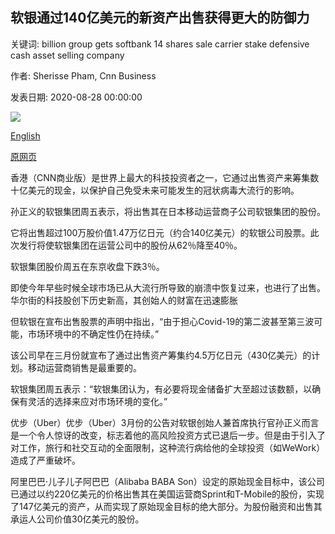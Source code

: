 ## 软银通过140亿美元的新资产出售获得更大的防御力

关键词: billion group gets softbank 14 shares sale carrier stake defensive cash asset selling company

作者: Sherisse Pham, Cnn Business

发表日期: 2020-08-28 00:00:00

![](https://cdn.cnn.com/cnnnext/dam/assets/200828054058-restricted-masayoshi-son-softbank-0212-super-tease.jpg)

[English](SoftBank%20gets%20even%20more%20defensive%20with%20new%20%2414%20billion%20asset%20sale.md)

[原网页](https://edition.cnn.com/2020/08/28/tech/softbank-asset-sale-hnk-intl/index.html)

香港（CNN商业版）是世界上最大的科技投资者之一，它通过出售资产来筹集数十亿美元的现金，以保护自己免受未来可能发生的冠状病毒大流行的影响。

孙正义的软银集团周五表示，将出售其在日本移动运营商子公司软银集团的股份。

它将出售超过100万股价值1.47万亿日元（约合140亿美元）的软银公司股票。此次发行将使软银集团在运营公司中的股份从62％降至40％。

软银集团股价周五在东京收盘下跌3％。

即使今年早些时候全球市场已从大流行所导致的崩溃中恢复过来，也进行了出售。华尔街的科技股创下历史新高，其创始人的财富在迅速膨胀

但软银在宣布出售股票的声明中指出，“由于担心Covid-19的第二波甚至第三波可能，市场环境中的不确定性仍在持续。”

该公司早在三月份就宣布了通过出售资产筹集约4.5万亿日元（430亿美元）的计划。移动运营商销售是最重要的。

软银集团周五表示：“软银集团认为，有必要将现金储备扩大至超过该数额，以确保有灵活的选择来应对市场环境的变化。”

优步（Uber）优步（Uber）3月份的公告对软银创始人兼首席执行官孙正义而言是一个令人惊讶的改变，标志着他的高风险投资方式已退后一步。但是由于引入了对工作，旅行和社交互动的全面限制，这种流行病给他的全球投资（如WeWork）造成了严重破坏。

阿里巴巴·儿子儿子阿巴巴（Alibaba BABA Son）设定的原始现金目标中，该公司已通过以约220亿美元的价格出售其在美国运营商Sprint和T-Mobile的股份，实现了147亿美元的资产，从而实现了原始现金目标的绝大部分。为股份融资和出售其承运人公司价值30亿美元的股份。